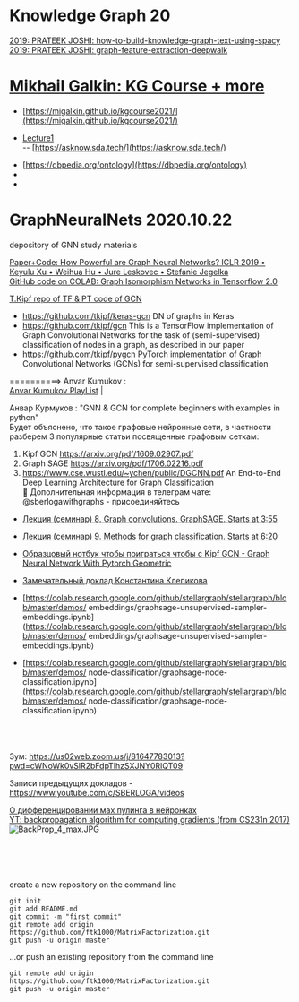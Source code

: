 # Knowledge Graph 20

[2019: PRATEEK JOSHI: how-to-build-knowledge-graph-text-using-spacy](https://www.analyticsvidhya.com/blog/2019/10/how-to-build-knowledge-graph-text-using-spacy/)<br>
[2019: PRATEEK JOSHI: graph-feature-extraction-deepwalk](https://www.analyticsvidhya.com/blog/2019/11/graph-feature-extraction-deepwalk/)<br>

# [Mikhail Galkin: KG Course + more](https://migalkin.github.io/)<br>
* [https://migalkin.github.io/kgcourse2021/](https://migalkin.github.io/kgcourse2021/)<br>
 - [Lecture1](https://migalkin.github.io/kgcourse2021/assets/slides/Lecture1.pdf)<br>
 -- [https://asknow.sda.tech/](https://asknow.sda.tech/)<br>
* [https://dbpedia.org/ontology](https://dbpedia.org/ontology)<br>
* []()<br>
* []()<br>

# GraphNeuralNets 2020.10.22

depository of GNN study materials

[Paper+Code: How Powerful are Graph Neural Networks? ICLR 2019 • Keyulu Xu • Weihua Hu • Jure Leskovec • Stefanie Jegelka](https://arxiv.org/abs/1810.00826)<br>
[GitHub code on COLAB: Graph Isomorphism Networks in Tensorflow 2.0](https://github.com/calciver/Graph-Isomorphism-Networks/blob/master/Tensorflow_2_0_Graph_Isomorphism_Networks_(GIN).ipynb)<br>



[T.Kipf repo of TF & PT code of GCN](https://github.com/tkipf)<br>
- https://github.com/tkipf/keras-gcn  DN of graphs in Keras
- https://github.com/tkipf/gcn   This is a TensorFlow implementation of Graph Convolutional Networks for the task of (semi-supervised) classification of nodes in a graph, as described in our paper
- https://github.com/tkipf/pygcn PyTorch implementation of Graph Convolutional Networks (GCNs) for semi-supervised classification

==========> Anvar Kumukov : <br>
<a href="https://www.youtube.com/playlist?list=PLiptW-XRuYFXTlSmu4qR7dmVXe6eFelV9"> Anvar Kumukov PlayList</A> |<br>

Aнвар Курмуков :   "GNN & GCN for complete beginners with examples in python"<br>
Будет объяснено, что такое графовые нейронные сети, в частности разберем 3 популярные статьи посвященные графовым сеткам:<br>
1. Kipf GCN https://arxiv.org/pdf/1609.02907.pdf<br>
2. Graph SAGE https://arxiv.org/pdf/1706.02216.pdf<br>
3. https://www.cse.wustl.edu/~ychen/public/DGCNN.pdf  An End-to-End Deep Learning Architecture for Graph Classification<br>
📝 Дополнительная информация в телеграм чате: @sberlogawithgraphs - присоединяйтесь<br>
* [Лекция (семинар) 8. Graph convolutions. GraphSAGE. Starts at 3:55](https://www.youtube.com/watch?reload=9&v=w0Y8TEUArkI&feature=youtu.be)<br>
* [Лекция (семинар) 9. Methods for graph classification. Starts at 6:20](https://www.youtube.com/watch?v=oTio7AjMCB8&feature=youtu.be)<br>
* [Образцовый нотбук чтобы поиграться чтобы с Kipf GCN  - Graph Neural Network With Pytorch Geometric](https://www.kaggle.com/jameschapman19/openvaccine-gcn)<br>
* [Замечательный доклад Константина Клепикова](https://www.youtube.com/watch?v=Hf7RYjxLemY)<br>
* [https://colab.research.google.com/github/stellargraph/stellargraph/blob/master/demos/
embeddings/graphsage-unsupervised-sampler-embeddings.ipynb](https://colab.research.google.com/github/stellargraph/stellargraph/blob/master/demos/
embeddings/graphsage-unsupervised-sampler-embeddings.ipynb)<br>

* [https://colab.research.google.com/github/stellargraph/stellargraph/blob/master/demos/
node-classification/graphsage-node-classification.ipynb](https://colab.research.google.com/github/stellargraph/stellargraph/blob/master/demos/
node-classification/graphsage-node-classification.ipynb)<br>
[]()<br>
[]()<br>
[]()<br>

Зум: https://us02web.zoom.us/j/81647783013?pwd=cWNoWk0vSlR2bFdpTlhzSXJNY0RlQT09<br>

Записи предыдущих докладов - https://www.youtube.com/c/SBERLOGA/videos<br>

[О дифференцировании мах пулинга в нейронках](https://datascience.stackexchange.com/questions/11699/backprop-through-max-pooling-layers)<br>
[YT: backpropagation algorithm for computing gradients (from CS231n 2017)](https://www.youtube.com/watch?list=PLC1qU-LWwrF64f4QKQT-Vg5Wr4qEE1Zxk&t=1964&v=d14TUNcbn1k&feature=youtu.be)<br>
![BackProp_4_max.JPG](BackProp_4_max.JPG)
[]()<br>
[]()<br>
[]()<br>
[]()<br>
[]()<br>


create a new repository on the command line

    git init
    git add README.md
    git commit -m "first commit"
    git remote add origin https://github.com/ftk1000/MatrixFactorization.git
    git push -u origin master

…or push an existing repository from the command line

    git remote add origin https://github.com/ftk1000/MatrixFactorization.git
    git push -u origin master
